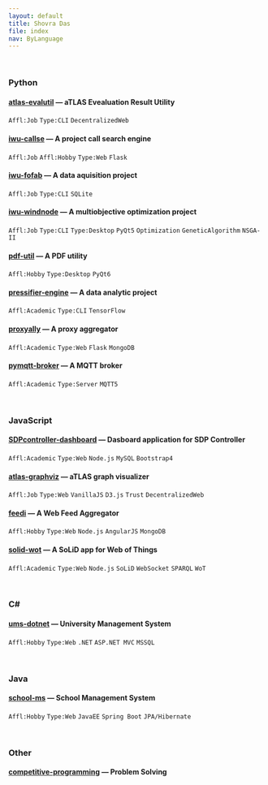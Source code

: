 ```yaml
---
layout: default
title: Shovra Das
file: index
nav: ByLanguage
---
```


<br>


### Python

#### [atlas-evalutil](https://github.com/shovradas/atlas-evalutil) &#8212; aTLAS Evealuation Result Utility

`Affl:Job` `Type:CLI`  `DecentralizedWeb`

#### [iwu-callse](https://github.com/shovradas/iwu-callse) &#8212; A project call search engine

`Affl:Job` `Affl:Hobby` `Type:Web` `Flask` 

#### [iwu-fofab](https://github.com/shovradas/iwu-fofab) &#8212; A data aquisition project

`Affl:Job` `Type:CLI` `SQLite` 

#### [iwu-windnode](https://github.com/shovradas/windnode-demonstrator) &#8212; A multiobjective optimization project

`Affl:Job` `Type:CLI` `Type:Desktop` `PyQt5` `Optimization` `GeneticAlgorithm` `NSGA-II`

#### [pdf-util](https://github.com/shovradas/pdf-util) &#8212; A PDF utility

`Affl:Hobby` `Type:Desktop` `PyQt6` 

#### [pressifier-engine](https://github.com/binuv-tuc/pressifier-engine) &#8212; A data analytic project

`Affl:Academic` `Type:CLI` `TensorFlow` 

#### [proxyally](https://github.com/shovradas/proxyally) &#8212; A proxy aggregator

`Affl:Academic` `Type:Web` `Flask` `MongoDB` 

#### [pymqtt-broker](https://github.com/shovradas/pymqtt-broker) &#8212; A MQTT broker

`Affl:Academic` `Type:Server`  `MQTT5`


<br>


### JavaScript

#### [SDPcontroller-dashboard](https://github.com/shovradas/SDPcontroller-dashboard) &#8212; Dasboard application for SDP Controller

`Affl:Academic` `Type:Web` `Node.js` `MySQL` `Bootstrap4` 

#### [atlas-graphviz](https://github.com/shovradas/atlas-graphviz) &#8212; aTLAS graph visualizer

`Affl:Job` `Type:Web` `VanillaJS` `D3.js` `Trust` `DecentralizedWeb` 

#### [feedi](https://github.com/shovradas/feedi) &#8212; A Web Feed Aggregator

`Affl:Hobby` `Type:Web` `Node.js` `AngularJS` `MongoDB` 

#### [solid-wot](https://github.com/shovradas/solid-wot) &#8212; A SoLiD app for Web of Things

`Affl:Academic` `Type:Web` `Node.js` `SoLiD` `WebSocket` `SPARQL` `WoT`


<br>


### C#

#### [ums-dotnet](https://github.com/shovradas/ums-dotnet) &#8212; University Management System

`Affl:Hobby` `Type:Web` `.NET` `ASP.NET MVC` `MSSQL` 


<br>


### Java

#### [school-ms](https://github.com/shovradas/school-ms) &#8212; School Management System

`Affl:Hobby` `Type:Web` `JavaEE` `Spring Boot` `JPA/Hibernate` 


<br>


### Other

#### [competitive-programming](https://github.com/shovradas/competitive-programming) &#8212; Problem Solving

 